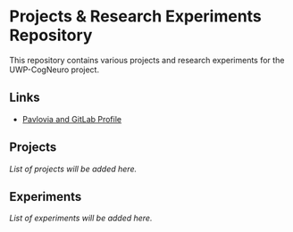 # Projects & Research Experiments Repository

This repository contains various projects and research experiments for the UWP-CogNeuro project.

## Links

- [Pavlovia and GitLab Profile](https://gitlab.pavlovia.org/Risyllic)

## Projects

*List of projects will be added here.*

## Experiments

*List of experiments will be added here.*
